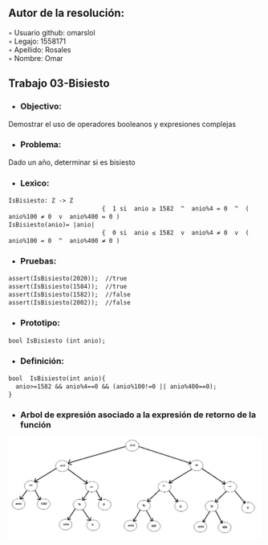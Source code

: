 ## Autor de la resolución:  
◦ Usuario github: omarslol  
◦ Legajo: 1558171  
◦ Apellido: Rosales  
◦ Nombre: Omar  

## Trabajo 03-Bisiesto  
*  ### Objectivo:  
  Demostrar el uso de operadores booleanos y expresiones complejas  
*  ### Problema:  
  Dado un año, determinar si es bisiesto  
*  ### Lexico:  
~~~
IsBisiesto: Z -> Z
                          {  1 si  anio ≥ 1582  ^  anio%4 = 0  ^  ( anio%100 ≠ 0  v  anio%400 = 0 )
IsBisiesto(anio)= |anio|
                          {  0 si  anio ≤ 1582  v  anio%4 ≠ 0  v  ( anio%100 = 0  ^  anio%400 ≠ 0 ) 
~~~     
*  ###  Pruebas:  
~~~ 
assert(IsBisiesto(2020));  //true
assert(IsBisiesto(1584));  //true
assert(IsBisiesto(1582));  //false
assert(IsBisiesto(2002));  //false 
~~~  
  
*  ###  Prototipo:  
~~~  
bool IsBisiesto (int anio); 
~~~
*  ###  Definición:  
~~~
bool  IsBisiesto(int anio){
  anio>=1582 && anio%4==0 && (anio%100!=0 || anio%400==0);
}
~~~
*  ###  Arbol de expresión asociado a la expresión de retorno de la función  
  ![Arbol](https://github.com/omarslol/AED/blob/master/Imagenes/Arbol/Arbol.png)
